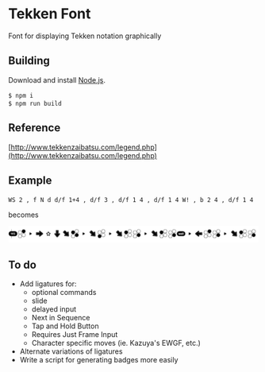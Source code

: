 # Tekken Font

Font for displaying Tekken notation graphically

## Building

Download and install [Node.js](https://nodejs.org/).

```
$ npm i
$ npm run build
```

## Reference

[http://www.tekkenzaibatsu.com/legend.php](http://www.tekkenzaibatsu.com/legend.php)

## Example

`WS 2 , f N d d/f 1+4 , d/f 3 , d/f 1 4 , d/f 1 4 W! , b 2 4 , d/f 1 4`

becomes

![sample](./sample/sample.png)


## To do

- Add ligatures for:
    - optional commands
    - slide
    - delayed input
    - Next in Sequence
    - Tap and Hold Button
    - Requires Just Frame Input
    - Character specific moves (ie. Kazuya's EWGF, etc.)
- Alternate variations of ligatures
- Write a script for generating badges more easily